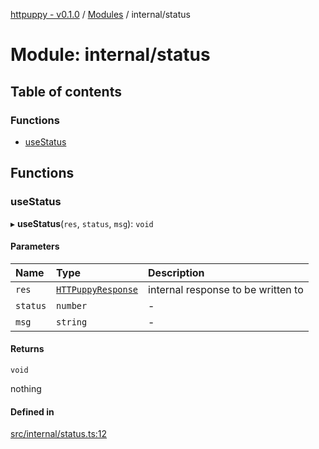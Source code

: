 [httpuppy - v0.1.0](../README.md) / [Modules](../modules.md) / internal/status

# Module: internal/status

## Table of contents

### Functions

- [useStatus](internal_status.md#usestatus)

## Functions

### useStatus

▸ **useStatus**(`res`, `status`, `msg`): `void`

#### Parameters

| Name | Type | Description |
| :------ | :------ | :------ |
| `res` | [`HTTPuppyResponse`](../interfaces/types_server.HTTPuppyResponse.md) | internal response to be written to |
| `status` | `number` | - |
| `msg` | `string` | - |

#### Returns

`void`

nothing

#### Defined in

[src/internal/status.ts:12](https://github.com/abschill/httpuppy/blob/1769d2f/src/internal/status.ts#L12)
